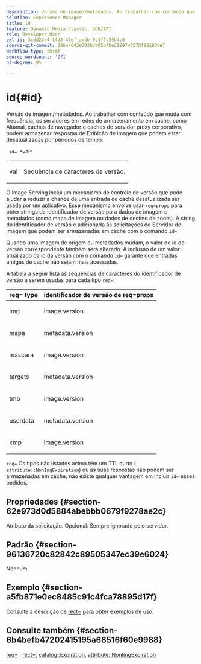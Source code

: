 ```yaml
---
description: Versão de imagem/metadados. Ao trabalhar com conteúdo que muda com frequência, os servidores em redes de armazenamento em cache, como Akamai, caches de navegador e caches de servidor proxy corporativo, podem armazenar respostas de Exibição de imagem que podem estar desatualizadas por períodos de tempo.
solution: Experience Manager
title: id
feature: Dynamic Media Classic, SDK/API
role: Developer,User
exl-id: 3cdd27e4-14d2-42ef-aedb-9c1f7c39b4c6
source-git-commit: 206e4643e3926cb85b4be2189743578f88180be7
workflow-type: tm+mt
source-wordcount: '271'
ht-degree: 0%

---
```


# id{#id}

Versão de imagem/metadados. Ao trabalhar com conteúdo que muda com frequência, os servidores em redes de armazenamento em cache, como Akamai, caches de navegador e caches de servidor proxy corporativo, podem armazenar respostas de Exibição de imagem que podem estar desatualizadas por períodos de tempo.

` id= *`val`*`

<table id="simpletable_3A6EBDA15B004636804E1ACEF952479A"> 
 <tr class="strow"> 
  <td class="stentry"> <p> <span class="codeph"> <span class="varname"> val  </span> </span> </p> </td> 
  <td class="stentry"> <p>Sequência de caracteres da versão. </p> </td> 
 </tr> 
</table>

O Image Serving inclui um mecanismo de controle de versão que pode ajudar a reduzir a chance de uma entrada de cache desatualizada ser usada por um aplicativo. Esse mecanismo envolve usar `req=props` para obter strings de identificador de versão para dados de imagem e metadados (como mapa de imagem ou dados de destino de zoom). A string do identificador de versão é adicionada às solicitações do Servidor de imagem que podem ser armazenadas em cache com o comando `id=`.

Quando uma imagem de origem ou metadados mudam, o valor de id de versão correspondente também será alterado. A inclusão de um valor atualizado da id da versão com o comando `id=` garante que entradas antigas de cache não sejam mais acessadas.

A tabela a seguir lista as sequências de caracteres do identificador de versão a serem usadas para cada tipo `req=`:

<table id="table_AE39BEBE18864880BBBF1C4F16785E2D"> 
 <thead> 
  <tr> 
   <th class="entry"> <b> req= type</b> </th> 
   <th class="entry"> <b> identificador de versão de req=props</b> </th> 
  </tr> 
 </thead>
 <tbody> 
  <tr> 
   <td> <p> img </p> </td> 
   <td> <p> image.version </p> </td> 
  </tr> 
  <tr> 
   <td> <p> mapa </p> </td> 
   <td> <p> metadata.version </p> </td> 
  </tr> 
  <tr> 
   <td> <p> máscara </p> </td> 
   <td> <p> image.version </p> </td> 
  </tr> 
  <tr> 
   <td> <p> targets </p> </td> 
   <td> <p> metadata.version </p> </td> 
  </tr> 
  <tr> 
   <td> <p> tmb </p> </td> 
   <td> <p> image.version </p> </td> 
  </tr> 
  <tr> 
   <td> <p> userdata </p> </td> 
   <td> <p> metadata.version </p> </td> 
  </tr> 
  <tr> 
   <td> <p> xmp </p> </td> 
   <td> <p> image.version </p> </td> 
  </tr> 
 </tbody> 
</table>

`req=` Os tipos não listados acima têm um TTL curto (  `attribute::NonImgExpiration`) ou as suas respostas não podem ser armazenadas em cache; não existe qualquer vantagem em incluir  `id=` esses pedidos.

## Propriedades {#section-62e973d0d5884abebbb0679f9278ae2c}

Atributo da solicitação. Opcional. Sempre ignorado pelo servidor.

## Padrão {#section-96136720c82842c89505347ec39e6024}

Nenhum.

## Exemplo {#section-a5fb871e0ec8485c91c4fca78895d17f}

Consulte a descrição de [rect=](../../../../../is-api/http-ref/image-serving-api-ref/c-http-protocol-reference/c-command-reference/r-rect.md#reference-520b90d30b4c4b4692a723e4df6adaf3) para obter exemplos de uso.

## Consulte também {#section-6b4befb47202415195a68516f60e9988}

[req=](../../../../../is-api/http-ref/image-serving-api-ref/c-http-protocol-reference/c-command-reference/r-req/r-req.md#reference-907cdb4a97034db7ad94695f25552e76) ,  [rect=](../../../../../is-api/http-ref/image-serving-api-ref/c-http-protocol-reference/c-command-reference/r-rect.md#reference-520b90d30b4c4b4692a723e4df6adaf3),  [catalog::Expiration](../../../../../is-api/image-catalog/image-serving-api-ref/c-image-catalog-reference/c-image-svg-data-reference/c-image-data-reference/r-expiration-cat.md#reference-a7afd668ecbb4d2da65d86259aa6a28a),  [attribute::NonImgExpiration](../../../../../is-api/image-catalog/image-serving-api-ref/c-image-catalog-reference/c-attributes-reference/r-nonimgexpiration.md#reference-a8066cd0d24b4ea98100ade4821f1f9d)
